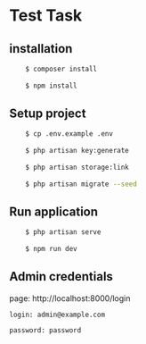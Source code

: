 # Test Task

## installation
```bash
    $ composer install
    
    $ npm install
```
## Setup project

```bash
    $ cp .env.example .env
    
    $ php artisan key:generate
    
    $ php artisan storage:link
    
    $ php artisan migrate --seed
```

## Run application

```bash
    $ php artisan serve
    
    $ npm run dev
```

## Admin credentials
page: http://localhost:8000/login
```
login: admin@example.com

password: password
```


